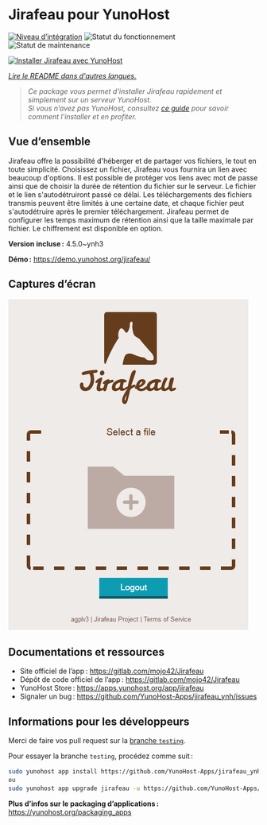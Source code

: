 <!--
Nota bene : ce README est automatiquement généré par <https://github.com/YunoHost/apps/tree/master/tools/readme_generator>
Il NE doit PAS être modifié à la main.
-->

# Jirafeau pour YunoHost

[![Niveau d’intégration](https://dash.yunohost.org/integration/jirafeau.svg)](https://ci-apps.yunohost.org/ci/apps/jirafeau/) ![Statut du fonctionnement](https://ci-apps.yunohost.org/ci/badges/jirafeau.status.svg) ![Statut de maintenance](https://ci-apps.yunohost.org/ci/badges/jirafeau.maintain.svg)

[![Installer Jirafeau avec YunoHost](https://install-app.yunohost.org/install-with-yunohost.svg)](https://install-app.yunohost.org/?app=jirafeau)

*[Lire le README dans d'autres langues.](./ALL_README.md)*

> *Ce package vous permet d’installer Jirafeau rapidement et simplement sur un serveur YunoHost.*  
> *Si vous n’avez pas YunoHost, consultez [ce guide](https://yunohost.org/install) pour savoir comment l’installer et en profiter.*

## Vue d’ensemble

Jirafeau offre la possibilité d'héberger et de partager vos fichiers, le tout en toute simplicité. Choisissez un fichier, Jirafeau vous fournira un lien avec beaucoup d'options. Il est possible de protéger vos liens avec mot de passe ainsi que de choisir la durée de rétention du fichier sur le serveur. Le fichier et le lien s'autodétruiront passé ce délai. Les téléchargements des fichiers transmis peuvent être limités à une certaine date, et chaque fichier peut s'autodétruire après le premier téléchargement. Jirafeau permet de configurer les temps maximum de rétention ainsi que la taille maximale par fichier. Le chiffrement est disponible en option.


**Version incluse :** 4.5.0~ynh3

**Démo :** <https://demo.yunohost.org/jirafeau/>

## Captures d’écran

![Capture d’écran de Jirafeau](./doc/screenshots/TPjh48P.png)

## Documentations et ressources

- Site officiel de l’app : <https://gitlab.com/mojo42/Jirafeau>
- Dépôt de code officiel de l’app : <https://gitlab.com/mojo42/Jirafeau>
- YunoHost Store : <https://apps.yunohost.org/app/jirafeau>
- Signaler un bug : <https://github.com/YunoHost-Apps/jirafeau_ynh/issues>

## Informations pour les développeurs

Merci de faire vos pull request sur la [branche `testing`](https://github.com/YunoHost-Apps/jirafeau_ynh/tree/testing).

Pour essayer la branche `testing`, procédez comme suit :

```bash
sudo yunohost app install https://github.com/YunoHost-Apps/jirafeau_ynh/tree/testing --debug
ou
sudo yunohost app upgrade jirafeau -u https://github.com/YunoHost-Apps/jirafeau_ynh/tree/testing --debug
```

**Plus d’infos sur le packaging d’applications :** <https://yunohost.org/packaging_apps>
